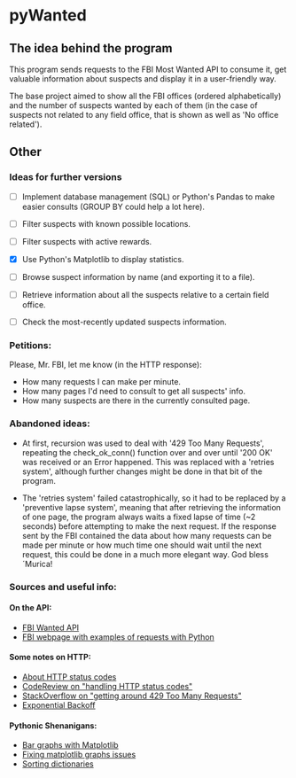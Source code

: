 # pyWanted

## The idea behind the program

This program sends requests to the FBI Most Wanted API to consume it, get valuable information about suspects
and display it in a user-friendly way.

The base project aimed to show all the FBI offices (ordered alphabetically) and the number of suspects wanted by
each of them (in the case of suspects not related to any field office, that is shown as well as 'No office related').



## Other

### Ideas for further versions

- [ ] Implement database management (SQL) or Python's Pandas to make easier consults (GROUP BY could help a lot here).
- [ ] Filter suspects with known possible locations.
- [ ] Filter suspects with active rewards.
- [x] Use Python's Matplotlib to display statistics.
- [ ] Browse suspect information by name (and exporting it to a file).
- [ ] Retrieve information about all the suspects relative to a certain field office.
- [ ] Check the most-recently updated suspects information.



### Petitions:

Please, Mr. FBI, let me know (in the HTTP response):

- How many requests I can make per minute.
- How many pages I'd need to consult to get all suspects' info.
- How many suspects are there in the currently consulted page.

### Abandoned ideas:

- At first, recursion was used to deal with '429 Too Many Requests', repeating the check_ok_conn() function over
and over until '200 OK' was received or an Error happened. This was replaced with a 'retries system', although
further changes might be done in that bit of the program.


- The 'retries system' failed catastrophically, so it had to be replaced by a 'preventive lapse system', meaning
that after retrieving the information of one page, the program always waits a fixed lapse of time (~2 seconds)
before attempting to make the next request. If the response sent by the FBI contained the data about how many
requests can be made per minute or how much time one should wait until the next request, this could be done in
a much more elegant way. God bless ´Murica!

### Sources and useful info:

#### On the API: 
- [FBI Wanted API](https://api.fbi.gov/wanted/v1/list)
- [FBI webpage with examples of requests with Python](https://www.fbi.gov/wanted/api)

#### Some notes on HTTP:
- [About HTTP status codes](https://developer.mozilla.org/en-US/docs/Web/HTTP/Status)
- [CodeReview on "handling HTTP status codes"](https://codereview.stackexchange.com/questions/282754/python-handling-different-http-status-codes-using-the-requests-library)
- [StackOverflow on "getting around 429 Too Many Requests"](https://stackoverflow.com/questions/22786068/how-to-avoid-http-error-429-too-many-requests-python) 
- [Exponential Backoff](https://en.wikipedia.org/wiki/Exponential_backoff)

#### Pythonic Shenanigans:
- [Bar graphs with Matplotlib](https://www.youtube.com/watch?v=zwSJeIcRFuQ)
- [Fixing matplotlib graphs issues](https://www.youtube.com/watch?v=C8MT-A7Mvk4)
- [Sorting dictionaries](https://www.freecodecamp.org/news/python-sort-dictionary-by-key/)

